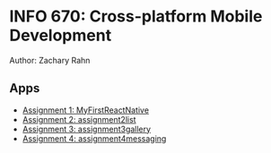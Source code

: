 # INFO 670: Cross-platform Mobile Development

Author: Zachary Rahn

## Apps 

 * [Assignment 1: MyFirstReactNative](MyFirstReactNative)
 * [Assignment 2: assignment2list](assignment2list)
 * [Assignment 3: assignment3gallery](assignment3gallery)
 * [Assignment 4: assignment4messaging](assignment4messaging)
